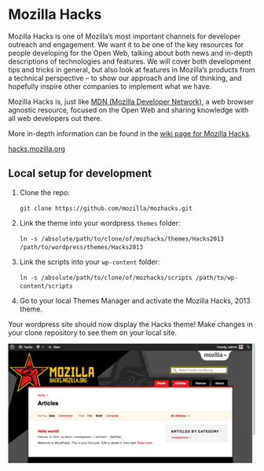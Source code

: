 # Mozilla Hacks

Mozilla Hacks is one of Mozilla’s most important channels for developer outreach and engagement. We want it to be one of the key resources for people developing for the Open Web, talking about both news and in-depth descriptions of technologies and features. We will cover both development tips and tricks in general, but also look at features in Mozilla’s products from a technical perspective – to show our approach and line of thinking, and hopefully inspire other companies to implement what we have.

Mozilla Hacks is, just like [MDN (Mozilla Developer Network)](https://developer.mozilla.org/), a web browser agnostic resource, focused on the Open Web and sharing knowledge with all web developers out there.

More in-depth information can be found in the [wiki page for Mozilla Hacks](https://wiki.mozilla.org/Engagement/Developer_Engagement/Hacks_blog).

[hacks.mozilla.org](https://hacks.mozilla.org/)

## Local setup for development

1. Clone the repo:

    `git clone https://github.com/mozilla/mozhacks.git`

2. Link the theme into your wordpress `themes` folder:

    `ln -s /absolute/path/to/clone/of/mozhacks/themes/Hacks2013
    /path/to/wordpress/themes/Hacks2013`

3. Link the scripts into your `wp-content` folder:

    `ln -s /absolute/path/to/clone/of/mozhacks/scripts
    /path/to/wp-content/scripts`

4. Go to your local Themes Manager and activate the Mozilla Hacks, 2013 theme.

Your wordpress site should now display the Hacks theme! Make changes in your
clone repository to see them on your local site.

![Local mozhacks theme screenshot](local-screenshot.png "Local mozhacks theme screenshot")
